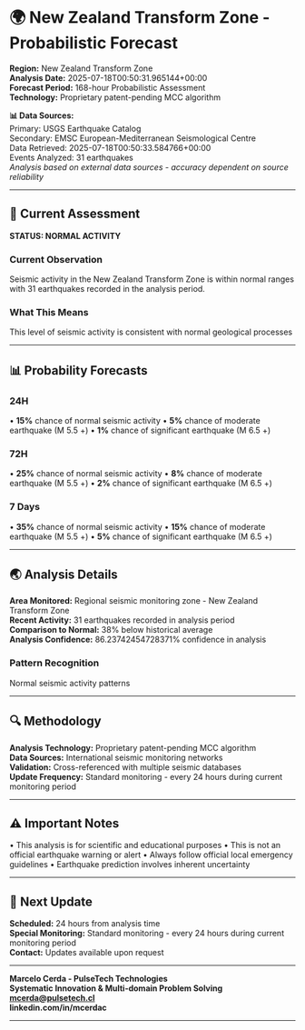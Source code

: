 # 🌍 New Zealand Transform Zone - Probabilistic Forecast

**Region:** New Zealand Transform Zone  
**Analysis Date:** 2025-07-18T00:50:31.965144+00:00  
**Forecast Period:** 168-hour Probabilistic Assessment  
**Technology:** Proprietary patent-pending MCC algorithm  

**📊 Data Sources:**  
Primary: USGS Earthquake Catalog  
Secondary: EMSC European-Mediterranean Seismological Centre  
Data Retrieved: 2025-07-18T00:50:33.584766+00:00  
Events Analyzed: 31 earthquakes  
*Analysis based on external data sources - accuracy dependent on source reliability*

---

## 🎯 Current Assessment

**STATUS: NORMAL ACTIVITY**

### Current Observation
Seismic activity in the New Zealand Transform Zone is within normal ranges with 31 earthquakes recorded in the analysis period.

### What This Means
This level of seismic activity is consistent with normal geological processes

---

## 📊 Probability Forecasts

### 24H
• **15%** chance of normal seismic activity
• **5%** chance of moderate earthquake (M 5.5 +)
• **1%** chance of significant earthquake (M 6.5 +)

### 72H
• **25%** chance of normal seismic activity
• **8%** chance of moderate earthquake (M 5.5 +)
• **2%** chance of significant earthquake (M 6.5 +)

### 7 Days
• **35%** chance of normal seismic activity
• **15%** chance of moderate earthquake (M 5.5 +)
• **5%** chance of significant earthquake (M 6.5 +)

---

## 🌏 Analysis Details
**Area Monitored:** Regional seismic monitoring zone - New Zealand Transform Zone  
**Recent Activity:** 31 earthquakes recorded in analysis period  
**Comparison to Normal:** 38% below historical average  
**Analysis Confidence:** 86.23742454728371% confidence in analysis  

### Pattern Recognition
Normal seismic activity patterns

---

## 🔍 Methodology
**Analysis Technology:** Proprietary patent-pending MCC algorithm  
**Data Sources:** International seismic monitoring networks  
**Validation:** Cross-referenced with multiple seismic databases  
**Update Frequency:** Standard monitoring - every 24 hours during current monitoring period  

---

## ⚠️ Important Notes
• This analysis is for scientific and educational purposes
• This is not an official earthquake warning or alert
• Always follow official local emergency guidelines
• Earthquake prediction involves inherent uncertainty

---

## 📅 Next Update
**Scheduled:** 24 hours from analysis time  
**Special Monitoring:** Standard monitoring - every 24 hours during current monitoring period  
**Contact:** Updates available upon request  

---

**Marcelo Cerda - PulseTech Technologies**  
**Systematic Innovation & Multi-domain Problem Solving**  
**mcerda@pulsetech.cl**  
**linkedin.com/in/mcerdac**

---

